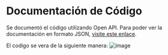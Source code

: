# Documentación de Código

Se documentó el código utilizando Open API. Para poder ver la documentación en formato JSON, [visite este enlace](http://localhost:8080/v3/api-docs).

El codigo se vera de la siguiente manera:
![image](https://github.com/DylanEstrada9838/proyecto/assets/104156855/eaa664f8-5b7c-42f1-a570-aa2bc4db26d9)

